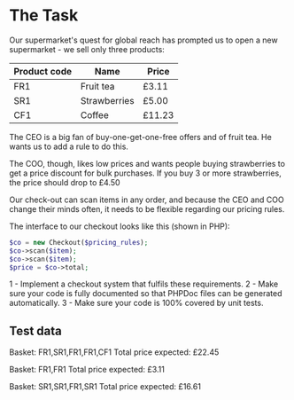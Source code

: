 # The Task

Our supermarket's quest for global reach has prompted us to open a new supermarket - we sell only three products:

| Product code | Name         | Price   |
|--------------|--------------|---------|
| FR1          | Fruit tea    | £3.11   |
| SR1          | Strawberries | £5.00   |
|  CF1         | Coffee       | £11.23  |

The CEO is a big fan of buy-one-get-one-free offers and of fruit tea. He wants us to add a rule to do this.

The COO, though, likes low prices and wants people buying strawberries to get a price discount for bulk purchases. If you buy 3 or more strawberries, the price should drop to £4.50

Our check-out can scan items in any order, and because the CEO and COO change their minds often, it needs to be flexible regarding our pricing rules.

The interface to our checkout looks like this (shown in PHP):

```php
$co = new Checkout($pricing_rules);
$co->scan($item);
$co->scan($item);
$price = $co->total;
```

1 - Implement a checkout system that fulfils these requirements.
2 - Make sure your code is fully documented so that PHPDoc files can be generated automatically.
3 - Make sure your code is 100% covered by unit tests.

Test data
---------

Basket: FR1,SR1,FR1,FR1,CF1
Total price expected: £22.45

Basket: FR1,FR1
Total price expected: £3.11

Basket: SR1,SR1,FR1,SR1
Total price expected: £16.61